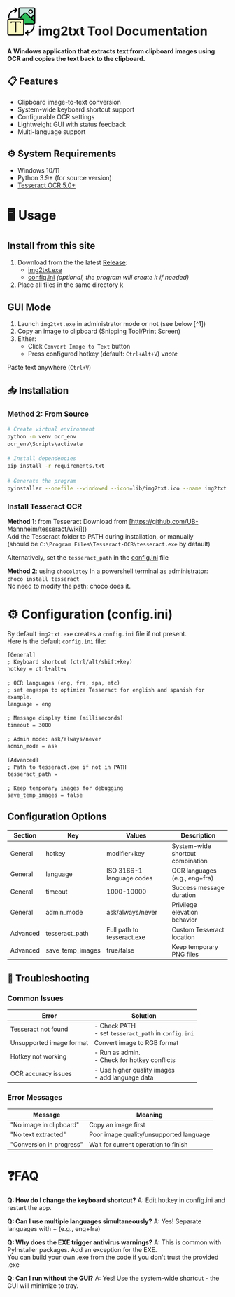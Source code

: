 # ![img2txt](lib/img2txt-small.png) img2txt Tool Documentation

#### A Windows application that extracts text from clipboard images using OCR and copies the text back to the clipboard.

## 📋 Features
- Clipboard image-to-text conversion
- System-wide keyboard shortcut support
- Configurable OCR settings
- Lightweight GUI with status feedback
- Multi-language support

## ⚙️ System Requirements
- Windows 10/11
- Python 3.9+ (for source version)
- [Tesseract OCR 5.0+](#tesseract)

# 🖥️ Usage
## Install from this site
1. Download from the the latest [Release](releases/):
   - [img2txt.exe](releases/img2txt.exe)
   - [config.ini](releases/config.ini) *(optional, the program will create it if needed)*
2. Place all files in the same directory
k
## GUI Mode
1. Launch `img2txt.exe` in administrator mode or not (see below [^1])
2. Copy an image to clipboard (Snipping Tool/Print Screen)
3. Either:
   - Click `Convert Image to Text` button
   - Press configured hotkey (default: `Ctrl+Alt+V`)
v*note*

Paste text anywhere (`Ctrl+V`)

## 📥 Installation

### Method 2: From Source
```bash
# Create virtual environment
python -m venv ocr_env
ocr_env\Scripts\activate

# Install dependencies
pip install -r requirements.txt 

# Generate the program
pyinstaller --onefile --windowed --icon=lib/img2txt.ico --name img2txt img2txt.py
```

### <a name="tesseract"></a>Install Tesseract OCR
**Method 1**: from Tesseract
Download from [https://github.com/UB-Mannheim/tesseract/wiki]()  
Add the Tesseract folder to PATH during installation, or manually  
(should be `C:\Program Files\Tesseract-OCR\tesseract.exe` by default)

Alternatively, set the `tesseract_path` in the [config.ini](#config) file

**Method 2**: using `chocolatey` 
In a powershell terminal as administrator:  
`choco install tesseract`  
No need to modify the path: choco does it.

# ⚙️ <a name="config"></a>Configuration (config.ini)

By default `img2txt.exe` creates a `config.ini` file if not present.  
Here is the default `config.ini` file:
```
[General]
; Keyboard shortcut (ctrl/alt/shift+key)
hotkey = ctrl+alt+v

; OCR languages (eng, fra, spa, etc)
; set eng+spa to optimize Tesseract for english and spanish for example.
language = eng

; Message display time (milliseconds)
timeout = 3000

; Admin mode: ask/always/never
admin_mode = ask

[Advanced]
; Path to tesseract.exe if not in PATH
tesseract_path = 

; Keep temporary images for debugging
save_temp_images = false
```

## Configuration Options
| Section | Key | Values | Description |
| ------- | --- | ------ | ----------- |
| General | hotkey | modifier+key | System-wide shortcut combination | 
| General | language | ISO 3166-1 language codes | OCR languages (e.g., eng+fra) |
| General | timeout |1000-10000 | Success message duration |
| General | admin_mode | ask/always/never | Privilege elevation behavior |
| Advanced | tesseract_path | Full path to tesseract.exe | Custom Tesseract location |
| Advanced | save_temp_images | true/false | Keep temporary PNG files |

## 🚨 Troubleshooting
### Common Issues
| Error | Solution |
| ----- | -------- |
| Tesseract not found | - Check PATH<br>- set `tesseract_path` in `config.ini` |
| Unsupported image format | Convert image to RGB format |
| Hotkey not working	| - Run as admin.<br>- Check for hotkey conflicts |
| OCR accuracy issues | - Use higher quality images<br>- add language data |

### Error Messages
| Message | Meaning |
| ------- | ------- |
| "No image in clipboard" | Copy an image first |
| "No text extracted" | Poor image quality/unsupported language |
| "Conversion in progress" | Wait for current operation to finish |


# ❓FAQ
**Q: How do I change the keyboard shortcut?**
A: Edit hotkey in config.ini and restart the app.

**Q: Can I use multiple languages simultaneously?**
A: Yes! Separate languages with + (e.g., eng+fra)

**Q: Why does the EXE trigger antivirus warnings?**
A: This is common with PyInstaller packages. Add an exception for the EXE.  
You can build your own .exe from the code if you don't trust the provided .exe

**Q: Can I run without the GUI?**
A: Yes! Use the system-wide shortcut - the GUI will minimize to tray.
